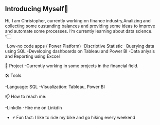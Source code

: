 ## Introducing Myself👨
Hi, I am Christopher, currently working on finance industry,Analizing and collecting some oustanding balances and providing some ideas to improve and automate some processes.
I’m currently learning about data science. 👇🏻

-Low-no code apps ( Power Platform)
-Discriptive Statistic
-Querying data using SQL
-Developing dashboards on Tableau and Power BI
-Data anlysis and Reporting using Exccel

 🤳 Project
-Currently working in some projects in the financial field.

🛠️ Tools

-Language: SQL
-Visualization: Tableau, Power BI

📫 How to reach me:

-Linkdln
-Hire me on Linkdln

- ⚡ Fun fact:  I like to ride my bike and go hiking every weekend

 

<!--
**cervega/cervega** is a ✨ _special_ ✨ repository because its `README.md` (this file) appears on your GitHub profile.

